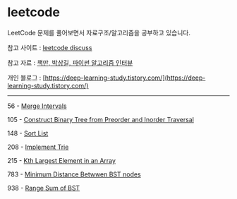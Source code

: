 # leetcode
LeetCode 문제를 풀어보면서 자료구조/알고리즘을 공부하고 있습니다.

참고 사이트 : [leetcode discuss](https://leetcode.com/discuss/interview-question?currentPage=1&orderBy=hot&query=)

참고 자료 : [책만, 박상길, 파이썬 알고리즘 인터뷰](https://www.onlybook.co.kr/entry/algorithm-interview)

개인 블로그 : [https://deep-learning-study.tistory.com/](https://deep-learning-study.tistory.com/)

---

56 - [Merge Intervals](https://github.com/Seonghoon-Yu/leetcode/blob/master/0056_Merge_Intervals.py)

105 - [Construct Binary Tree from Preorder and Inorder Traversal](https://github.com/Seonghoon-Yu/leetcode/blob/master/0105_Construct_Binary_Tree_from_Preorder_and_Inorder_Traversal.py)

148 - [Sort List](https://github.com/Seonghoon-Yu/leetcode/blob/master/0148_Sort_List.py)

208 - [Implement Trie](https://github.com/Seonghoon-Yu/leetcode/blob/master/0208_Implement_Trie.py)

215 - [Kth Largest Element in an Array](https://github.com/Seonghoon-Yu/leetcode/blob/master/0215_Kth_Largest_Element_in_an_Array.py)

783 - [Minimum Distance Betwwen BST nodes](https://github.com/Seonghoon-Yu/leetcode/blob/master/0783_minimum_distance_between_bst_nodes.py)

938 - [Range Sum of BST](https://github.com/Seonghoon-Yu/leetcode/blob/master/0938_range_sum_of_BST.py)

